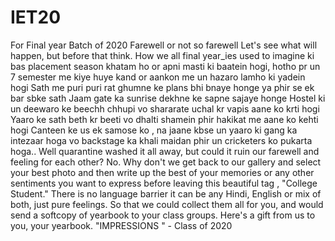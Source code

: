 # IET20
For Final year Batch of 2020  Farewell or not so farewell Let's see what will happen, but before that think. How we all final year_ies used to imagine ki bas placement season khatam ho or apni masti ki baatein hogi, hotho pr un 7 semester me kiye huye kand or aankon me un hazaro lamho ki yadein hogi Sath me puri puri rat ghumne ke plans bhi bnaye honge ya phir se ek bar sbke sath Jaam gate ka sunrise dekhne ke sapne sajaye honge Hostel ki un deewaro ke beechh chhupi vo shararate uchal kr vapis aane ko krti hogi Yaaro ke sath beth kr beeti vo dhalti shamein phir hakikat me aane ko kehti hogi Canteen ke us  ek samose ko , na jaane kbse un yaaro ki gang ka intezaar hoga vo backstage ka khali maidan phir un cricketers ko pukarta hoga..   Well quarantine washed it all away, but could it ruin our farewell and feeling for each other? No.  Why don't we get back to our gallery and select your best photo and then write up the best of your memories or any other sentiments you want to express before leaving this beautiful tag , "College Student." There is no language barrier it can be any Hindi, English or mix of both, just pure feelings. So that we could collect them all for you, and would send a softcopy of yearbook to your class groups.  Here's a gift from us to you, your  yearbook. "IMPRESSIONS " - Class of 2020
